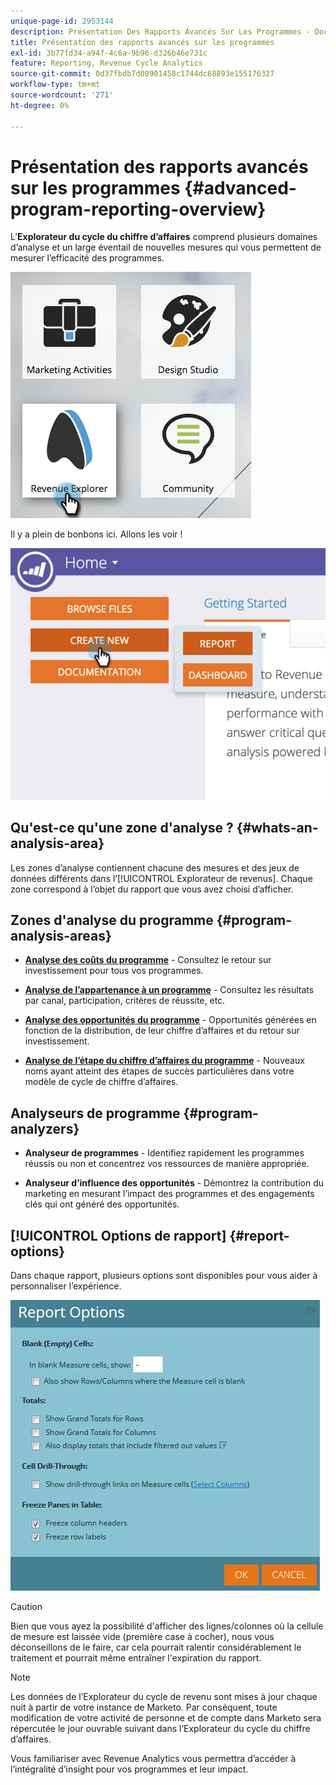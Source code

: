 ```yaml
---
unique-page-id: 2953144
description: Présentation Des Rapports Avancés Sur Les Programmes - Documents Marketo - Documentation Du Produit
title: Présentation des rapports avancés sur les programmes
exl-id: 3b77fd34-a94f-4c6a-9b96-d326b46e731c
feature: Reporting, Revenue Cycle Analytics
source-git-commit: 0d37fbdb7d08901458c1744dc68893e155176327
workflow-type: tm+mt
source-wordcount: '271'
ht-degree: 0%

---
```


# Présentation des rapports avancés sur les programmes {#advanced-program-reporting-overview}

L’**Explorateur du cycle du chiffre d’affaires** comprend plusieurs domaines d’analyse et un large éventail de nouvelles mesures qui vous permettent de mesurer l’efficacité des programmes.

![](assets/rev.png)

Il y a plein de bonbons ici. Allons les voir !

![](assets/image2015-4-30-10-3a15-3a17.png)

## Qu&#39;est-ce qu&#39;une zone d&#39;analyse ? {#whats-an-analysis-area}

Les zones d’analyse contiennent chacune des mesures et des jeux de données différents dans l’[!UICONTROL Explorateur de revenus]. Chaque zone correspond à l’objet du rapport que vous avez choisi d’afficher.

## Zones d&#39;analyse du programme {#program-analysis-areas}

* **[Analyse des coûts du programme](understanding-the-program-cost-analysis-area.md)** - Consultez le retour sur investissement pour tous vos programmes.

* **[Analyse de l’appartenance à un programme](understanding-the-program-membership-analysis-area.md)** - Consultez les résultats par canal, participation, critères de réussite, etc.

* **[Analyse des opportunités du programme](understanding-the-program-opportunity-analysis-area.md)** - Opportunités générées en fonction de la distribution, de leur chiffre d’affaires et du retour sur investissement.

* **[Analyse de l’étape du chiffre d’affaires du programme](understanding-the-program-revenue-stage-analysis-area.md)** - Nouveaux noms ayant atteint des étapes de succès particulières dans votre modèle de cycle de chiffre d’affaires.

## Analyseurs de programme {#program-analyzers}

* **Analyseur de programmes** - Identifiez rapidement les programmes réussis ou non et concentrez vos ressources de manière appropriée.

* **Analyseur d’influence des opportunités** - Démontrez la contribution du marketing en mesurant l’impact des programmes et des engagements clés qui ont généré des opportunités.

## [!UICONTROL Options de rapport] {#report-options}

Dans chaque rapport, plusieurs options sont disponibles pour vous aider à personnaliser l’expérience.

![](assets/report-options.png)

>[!CAUTION]
>
>Bien que vous ayez la possibilité d&#39;afficher des lignes/colonnes où la cellule de mesure est laissée vide (première case à cocher), nous vous déconseillons de le faire, car cela pourrait ralentir considérablement le traitement et pourrait même entraîner l&#39;expiration du rapport.

>[!NOTE]
>
>Les données de l’Explorateur du cycle de revenu sont mises à jour chaque nuit à partir de votre instance de Marketo. Par conséquent, toute modification de votre activité de personne et de compte dans Marketo sera répercutée le jour ouvrable suivant dans l’Explorateur du cycle du chiffre d’affaires.

Vous familiariser avec Revenue Analytics vous permettra d’accéder à l’intégralité d’insight pour vos programmes et leur impact.

